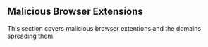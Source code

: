 ## Malicious Browser Extensions
This section covers malicious browser extentions and the domains spreading them

